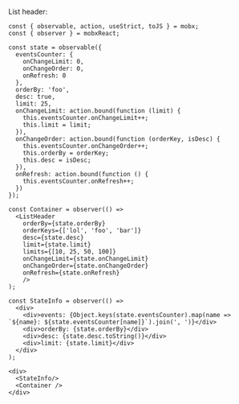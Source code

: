 List header:

    const { observable, action, useStrict, toJS } = mobx;
    const { observer } = mobxReact;

    const state = observable({
      eventsCounter: {
        onChangeLimit: 0,
        onChangeOrder: 0,
        onRefresh: 0
      },
      orderBy: 'foo',
      desc: true,
      limit: 25,
      onChangeLimit: action.bound(function (limit) {
        this.eventsCounter.onChangeLimit++;
        this.limit = limit;
      }),
      onChangeOrder: action.bound(function (orderKey, isDesc) {
        this.eventsCounter.onChangeOrder++;
        this.orderBy = orderKey;
        this.desc = isDesc;
      }),
      onRefresh: action.bound(function () {
        this.eventsCounter.onRefresh++;
      })
    });

    const Container = observer(() =>
      <ListHeader
        orderBy={state.orderBy}
        orderKeys={['lol', 'foo', 'bar']}
        desc={state.desc}
        limit={state.limit}
        limits={[10, 25, 50, 100]}
        onChangeLimit={state.onChangeLimit}
        onChangeOrder={state.onChangeOrder}
        onRefresh={state.onRefresh}
        />
    );

    const StateInfo = observer(() =>
      <div>
        <div>events: {Object.keys(state.eventsCounter).map(name => `${name}: ${state.eventsCounter[name]}`).join(', ')}</div>
        <div>orderBy: {state.orderBy}</div>
        <div>desc: {state.desc.toString()}</div>
        <div>limit: {state.limit}</div>
      </div>
    );

    <div>
      <StateInfo/>
      <Container />
    </div>
